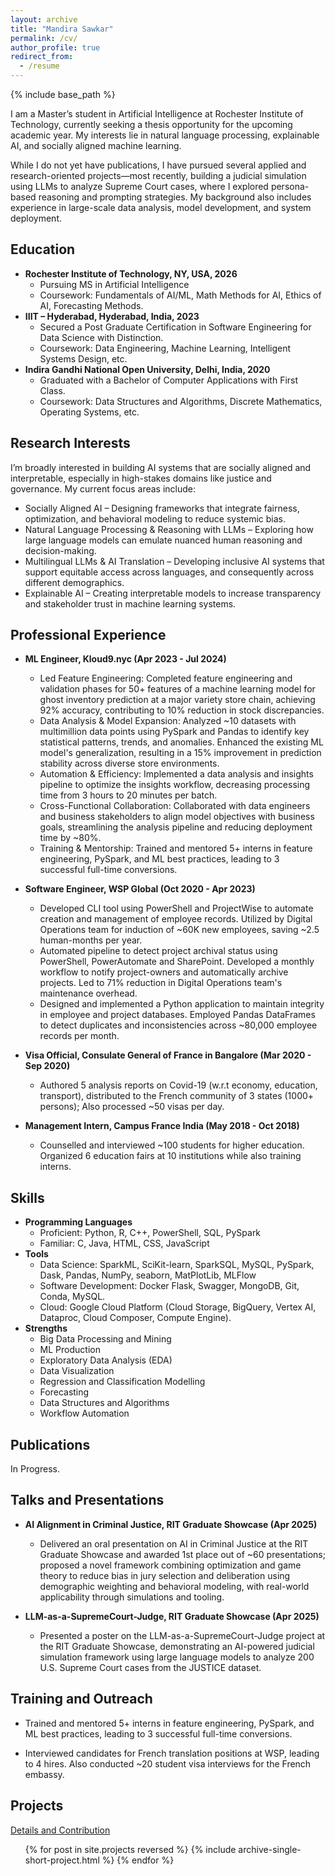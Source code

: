 ```yaml
---
layout: archive
title: "Mandira Sawkar"
permalink: /cv/
author_profile: true
redirect_from:
  - /resume
---
```


{% include base_path %}



I am a Master’s student in Artificial Intelligence at Rochester Institute of Technology, currently seeking a thesis opportunity for the upcoming academic year. My interests lie in natural language processing, explainable AI, and socially aligned machine learning.

While I do not yet have publications, I have pursued several applied and research-oriented projects—most recently, building a judicial simulation using LLMs to analyze Supreme Court cases, where I explored persona-based reasoning and prompting strategies. My background also includes experience in large-scale data analysis, model development, and system deployment.


Education
------
* **Rochester Institute of Technology, NY, USA, 2026**
  * Pursuing MS in Artificial Intelligence
  * Coursework: Fundamentals of AI/ML, Math Methods for AI, Ethics of AI, Forecasting Methods.
* **IIIT – Hyderabad, Hyderabad, India, 2023**
  * Secured a Post Graduate Certification in Software Engineering for Data Science with Distinction.
  * Coursework: Data Engineering, Machine Learning, Intelligent Systems Design, etc.
* **Indira Gandhi National Open University, Delhi, India, 2020**
  * Graduated with a Bachelor of Computer Applications with First Class.
  * Coursework: Data Structures and Algorithms, Discrete Mathematics, Operating Systems, etc.


Research Interests
------
I’m broadly interested in building AI systems that are socially aligned and interpretable, especially in high-stakes domains like justice and governance.
My current focus areas include:
* Socially Aligned AI – Designing frameworks that integrate fairness, optimization, and behavioral modeling to reduce systemic bias.
* Natural Language Processing & Reasoning with LLMs – Exploring how large language models can emulate nuanced human reasoning and decision-making.
* Multilingual LLMs & AI Translation – Developing inclusive AI systems that support equitable access across languages, and consequently across different demographics.
* Explainable AI – Creating interpretable models to increase transparency and stakeholder trust in machine learning systems.


Professional Experience
------
* **ML Engineer, Kloud9.nyc (Apr 2023 - Jul 2024)**
  * Led Feature Engineering: Completed feature engineering and validation phases for 50+ features of a machine learning
model for ghost inventory prediction at a major variety store chain, achieving 92% accuracy, contributing to 10%
reduction in stock discrepancies.
  * Data Analysis & Model Expansion: Analyzed ~10 datasets with multimillion data points using PySpark and Pandas to
identify key statistical patterns, trends, and anomalies. Enhanced the existing ML model's generalization, resulting in a
15% improvement in prediction stability across diverse store environments.
  * Automation & Efficiency: Implemented a data analysis and insights pipeline to optimize the insights workflow,
decreasing processing time from 3 hours to 20 minutes per batch.
  * Cross-Functional Collaboration: Collaborated with data engineers and business stakeholders to align model objectives
with business goals, streamlining the analysis pipeline and reducing deployment time by ~80%.
  * Training & Mentorship: Trained and mentored 5+ interns in feature engineering, PySpark, and ML best practices,
leading to 3 successful full-time conversions.

* **Software Engineer, WSP Global (Oct 2020 - Apr 2023)**
  * Developed CLI tool using PowerShell and ProjectWise to automate creation and management of employee records.
Utilized by Digital Operations team for induction of ~60K new employees, saving ~2.5 human-months per year.
  * Automated pipeline to detect project archival status using PowerShell, PowerAutomate and SharePoint. Developed a
monthly workflow to notify project-owners and automatically archive projects. Led to 71% reduction in Digital
Operations team's maintenance overhead.
  * Designed and implemented a Python application to maintain integrity in employee and project databases. Employed
Pandas DataFrames to detect duplicates and inconsistencies across ~80,000 employee records per month.

* **Visa Official, Consulate General of France in Bangalore (Mar 2020 - Sep 2020)**
  * Authored 5 analysis reports on Covid-19 (w.r.t economy, education, transport), distributed to the French community
of 3 states (1000+ persons); Also processed ~50 visas per day.

* **Management Intern, Campus France India (May 2018 - Oct 2018)**
  * Counselled and interviewed ~100 students for higher education. Organized 6 education fairs at 10 institutions while
also training interns.


Skills
------
* **Programming Languages**
  * Proficient: Python, R, C++, PowerShell, SQL, PySpark
  * Familiar: C, Java, HTML, CSS, JavaScript
* **Tools**
  * Data Science: SparkML, SciKit-learn, SparkSQL, MySQL, PySpark, Dask, Pandas, NumPy, seaborn, MatPlotLib, MLFlow
  * Software Development: Docker Flask, Swagger, MongoDB, Git, Conda, MySQL.
  * Cloud: Google Cloud Platform (Cloud Storage, BigQuery, Vertex AI, Dataproc, Cloud Composer, Compute Engine).
* **Strengths**
  * Big Data Processing and Mining
  * ML Production
  * Exploratory Data Analysis (EDA)
  * Data Visualization
  * Regression and Classification Modelling
  * Forecasting
  * Data Structures and Algorithms
  * Workflow Automation


Publications
------
In Progress.


Talks and Presentations
------
* **AI Alignment in Criminal Justice, RIT Graduate Showcase (Apr 2025)**
  * Delivered an oral presentation on AI in Criminal Justice at the RIT Graduate Showcase and awarded 1st place out of ~60 presentations; proposed a novel framework combining optimization and game theory to reduce bias in jury selection and deliberation using demographic weighting and behavioral modeling, with real-world applicability through simulations and tooling.

* **LLM-as-a-SupremeCourt-Judge, RIT Graduate Showcase (Apr 2025)**
  * Presented a poster on the LLM-as-a-SupremeCourt-Judge project at the RIT Graduate Showcase, demonstrating an AI-powered judicial simulation framework using large language models to analyze 200 U.S. Supreme Court cases from the JUSTICE dataset.


Training and Outreach
------
* Trained and mentored 5+ interns in feature engineering, PySpark, and ML best practices, leading to 3 successful full-time conversions.

* Interviewed candidates for French translation positions at WSP, leading to 4 hires. Also conducted ~20 student visa interviews for the French embassy.


Projects
------
<i class="fas fa-link" aria-hidden="true"></i>  <a href="https://mandira-sawkar.github.io/projects/">Details and Contribution</a>
<ul>{% for post in site.projects reversed %}
  {% include archive-single-short-project.html %}
{% endfor %}</ul>

